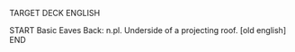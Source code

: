 TARGET DECK
ENGLISH

START
Basic
Eaves
Back: n.pl. Underside of a projecting roof. [old english]
END
